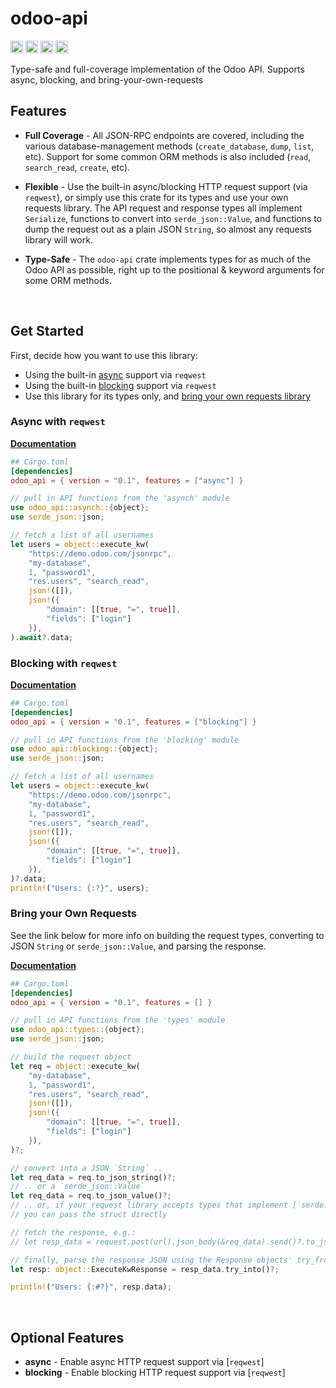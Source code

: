 # odoo-api

[<img alt="github" src="https://img.shields.io/badge/github-ryanc--me/odoo--api--rs-master?style=flat-square&logo=github&color=4078c0" height="20">](https://github.com/ryanc-me/odoo-api-rs)
[<img alt="crates.io" src="https://img.shields.io/crates/v/odoo-api?style=flat-square&logo=rust&color=f9f7ec" height="20">](https://crates.io/crates/odoo-api)
[<img alt="docs.rs" src="https://img.shields.io/docsrs/odoo-api?style=flat-square&logo=docs.rs" height="20">](https://docs.rs/odoo-api/)
[<img alt="docs.rs" src="https://img.shields.io/github/actions/workflow/status/ryanc-me/odoo-api-rs/ci.yaml?style=flat-square" height="20">](https://github.com/ryanc-me/odoo-api-rs/actions?query=branch%3Amaster)

Type-safe and full-coverage implementation of the Odoo API. Supports async, blocking, and bring-your-own-requests

## Features
- **Full Coverage** - All JSON-RPC endpoints are covered, including the
  various database-management methods (`create_database`, `dump`, `list`, etc).
  Support for some common ORM methods is also included (`read`, `search_read`, `create`, etc).

- **Flexible** - Use the built-in async/blocking HTTP request support
  (via `reqwest`), or simply use this crate for its types and use your own
  requests library. The API request and response types all implement `Serialize`,
  functions to convert into `serde_json::Value`, and functions to dump the
  request out as a plain JSON `String`, so almost any requests library will work.

- **Type-Safe** - The `odoo-api` crate implements types for as much of the
  Odoo API as possible, right up to the positional & keyword arguments for
  some ORM methods.

<br>

## Get Started
First, decide how you want to use this library:
- Using the built-in [async](#async-with-reqwest) support via `reqwest`
- Using the built-in [blocking](#blocking-with-reqwest) support via `reqwest`
- Use this library for its types only, and [bring your own requests library](#bring-your-own-requests)

### Async with `reqwest`

[**Documentation**](https://docs.rs/odoo-api/latest/odoo_api/jsonrpc/asynch/index.html)

```toml
## Cargo.toml
[dependencies]
odoo_api = { version = "0.1", features = ["async"] }
```

```rust
// pull in API functions from the 'asynch' module
use odoo_api::asynch::{object};
use serde_json::json;

// fetch a list of all usernames
let users = object::execute_kw(
    "https://demo.odoo.com/jsonrpc",
    "my-database",
    1, "password1",
    "res.users", "search_read",
    json!([]),
    json!({
        "domain": [[true, "=", true]],
        "fields": ["login"]
    }),
).await?.data;
```

### Blocking with `reqwest`

[**Documentation**](https://docs.rs/odoo-api/latest/odoo_api/jsonrpc/blocking/index.html)

```toml
## Cargo.toml
[dependencies]
odoo_api = { version = "0.1", features = ["blocking"] }
```

```rust
// pull in API functions from the 'blocking' module
use odoo_api::blocking::{object};
use serde_json::json;

// fetch a list of all usernames
let users = object::execute_kw(
    "https://demo.odoo.com/jsonrpc",
    "my-database",
    1, "password1",
    "res.users", "search_read",
    json!([]),
    json!({
        "domain": [[true, "=", true]],
        "fields": ["login"]
    }),
)?.data;
println!("Users: {:?}", users);
```

### Bring your Own Requests

See the link below for more info on building the request types, converting
to JSON `String` or `serde_json::Value`, and parsing the response.

[**Documentation**](https://docs.rs/odoo-api/latest/odoo_api/jsonrpc/types/index.html)

```toml
## Cargo.toml
[dependencies]
odoo_api = { version = "0.1", features = [] }
```

```rust
// pull in API functions from the 'types' module
use odoo_api::types::{object};
use serde_json::json;

// build the request object
let req = object::execute_kw(
    "my-database",
    1, "password1",
    "res.users", "search_read",
    json!([]),
    json!({
        "domain": [[true, "=", true]],
        "fields": ["login"]
    }),
)?;

// convert into a JSON `String` ..
let req_data = req.to_json_string()?;
// .. or a `serde_json::Value`
let req_data = req.to_json_value()?;
// .. or, if your request library accepts types that implement [`serde::Serialize`],
// you can pass the struct directly

// fetch the response, e.g.:
// let resp_data = request.post(url).json_body(&req_data).send()?.to_json()?;

// finally, parse the response JSON using the Response objects' try_from impl
let resp: object::ExecuteKwResponse = resp_data.try_into()?;

println!("Users: {:#?}", resp.data);
```

<br>

## Optional Features
* **async** - Enable async HTTP request support via [`reqwest`]
* **blocking** - Enable blocking HTTP request support via [`reqwest`]
